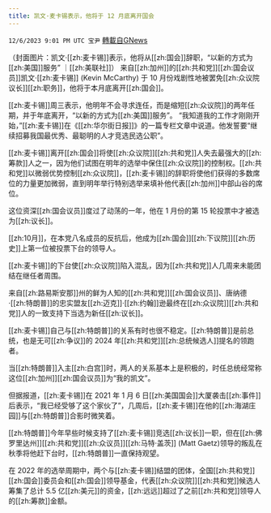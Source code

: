 ```yaml
---
title: 凯文·麦卡锡表示，他将于 12 月底离开国会
---
```

`12/6/2023 9:01 PM UTC 宝尹` [轉載自GNews](https://gnews.org/articles/2079410)

（封面图片：凯文·[[zh:麦卡锡]]表示，他将从[[zh:国会]]辞职，“以新的方式为[[zh:美国]]服务” ｜[[zh:美联社]]）
来自[[zh:加州]]的[[zh:共和党]][[zh:国会议员]]凯文·[[zh:麦卡锡]] (Kevin McCarthy) 于 10 月份戏剧性地被罢免[[zh:众议院议长]][[zh:职务]]，他将于本月底离开[[zh:国会]]。

[[zh:麦卡锡]]周三表示，他明年不会寻求连任，而是缩短[[zh:众议院]]的两年任期，并于年底离开，“以新的方式为[[zh:美国]]服务”。
“我知道我的工作才刚刚开始，”[[zh:麦卡锡]]在《[[zh:华尔街日报]]》的一篇专栏文章中说道。他发誓要“继续招募我国最优秀、最聪明的人才竞选民选公职”。

[[zh:麦卡锡]]离开[[zh:国会]]将使[[zh:众议院]][[zh:共和党]]人失去最强大的[[zh:筹款]]人之一，因为他们试图在明年的选举中保住[[zh:众议院]]的控制权。[[zh:共和党]]以微弱优势控制[[zh:众议院]]，[[zh:麦卡锡]]的辞职将使他们获得的多数席位的力量更加微弱，直到明年举行特别选举来填补他代表[[zh:加州]]中部山谷的席位。

这位资深[[zh:国会议员]]度过了动荡的一年，他在 1 月份的第 15 轮投票中才被选为[[zh:议长]]。

[[zh:10月]]，在本党八名成员的反抗后，他成为[[zh:国会]][[zh:下议院]][[zh:历史]]上第一位被投票下台的领导人。

[[zh:麦卡锡]]的下台使[[zh:众议院]]陷入混乱，因为[[zh:共和党]]人几周来未能团结在继任者周围。

来自[[zh:路易斯安那]]州的鲜为人知的[[zh:共和党]][[zh:国会议员]]、唐纳德·[[zh:特朗普]]的忠实盟友[[zh:迈克]]·[[zh:约翰]]逊最终在[[zh:众议院]][[zh:共和党]]人的一致支持下当选为新任[[zh:议长]]。

[[zh:麦卡锡]]自己与[[zh:特朗普]]的关系有时也很不稳定。[[zh:特朗普]]是前总统，也是无可[[zh:争议]]的 2024 年[[zh:共和党]][[zh:总统候选人]]提名的领跑者。

当[[zh:特朗普]]入主[[zh:白宫]]时，两人的关系基本上是积极的，时任总统经常称这位[[zh:加州]][[zh:国会议员]]为“我的凯文”。

但据报道，[[zh:麦卡锡]]在 2021 年 1 月 6 日[[zh:美国国会]]大厦袭击[[zh:事件]]后表示，“我已经受够了这个家伙了”，几周后，[[zh:麦卡锡]]在他的[[zh:海湖庄园]]与[[zh:特朗普]]合影时微笑着。

[[zh:特朗普]]今年早些时候支持了[[zh:麦卡锡]]竞选[[zh:议长]]一职，但在[[zh:佛罗里达州]][[zh:共和党]][[zh:众议员]][[zh:马特·盖茨]] (Matt Gaetz)领导的叛乱在秋季将他赶下台时，[[zh:特朗普]]一直保持观望。

在 2022 年的选举周期中，两个与[[zh:麦卡锡]]结盟的团体，全国[[zh:共和党]][[zh:国会]]委员会和[[zh:国会]]领导基金，代表[[zh:众议院]][[zh:共和党]]候选人筹集了总计 5.5 亿[[zh:美元]]的资金，[[zh:远远]]超过了之前[[zh:共和党]]领导人的[[zh:筹款]]金额。


